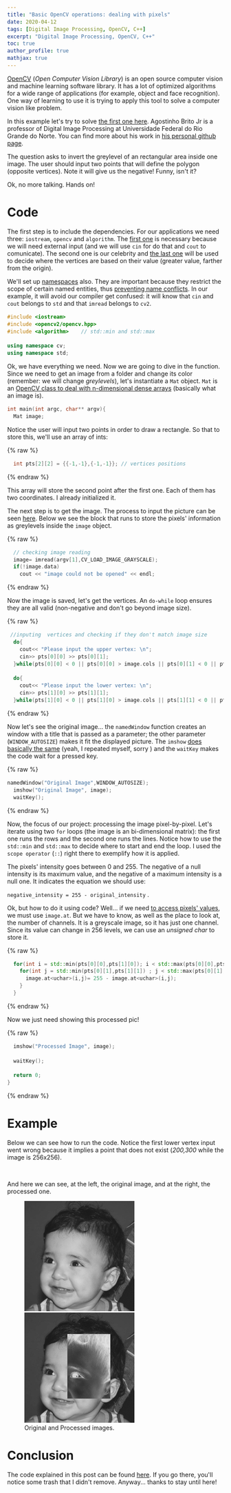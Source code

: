```yaml
---
title: "Basic OpenCV operations: dealing with pixels"
date: 2020-04-12
tags: [Digital Image Processing, OpenCV, C++]
excerpt: "Digital Image Processing, OpenCV, C++"
toc: true
author_profile: true
mathjax: true
---
```


[OpenCV](https://opencv.org/) (_Open Computer Vision Library_) is an open source computer vision and machine learning software library. It has a lot of optimized algorithms for a wide range of applications (for example, object and face recognition). One way of learning to use it is trying to apply this tool to solve a computer vision like problem.

In this example let's try to solve [the first one here](https://agostinhobritojr.github.io/tutorial/pdi/#_exerc%C3%ADcios). Agostinho Brito Jr is a professor of Digital Image Processing at Universidade Federal do Rio Grande do Norte. You can find more about his work in [his personal github page](https://agostinhobritojr.github.io).

The question asks to invert the greylevel of an rectangular area inside one image. The user should input two points that will define the polygon (opposite vertices). Note it will give us the negative! Funny, isn't it?

Ok, no more talking. Hands on!

# Code

The first step is to include the dependencies. For our applications we need three: ```iostream```, ```opencv``` and ```algorithm```. The [first one](http://www.cplusplus.com/reference/iostream/) is necessary because we will need external input (and we will use `cin` for do that and `cout` to comunicate). The second one is our celebrity and [the last one](https://en.cppreference.com/w/cpp/header/algorithm) will be used to decide where the vertices are based on their value (greater value, farther from the origin).

 We'll set up [namespaces](https://www.geeksforgeeks.org/namespace-in-c/) also. They are important because they restrict the scope of certain named entities, thus [preventing name conflicts](https://en.cppreference.com/w/cpp/language/namespace). In our example, it will avoid our compiler get confused: it will know that `cin` and `cout` belongs to `std` and that `imread` belongs to `cv2`.

```cpp
#include <iostream>
#include <opencv2/opencv.hpp>
#include <algorithm>    // std::min and std::max

using namespace cv;
using namespace std;
```

Ok, we have everything we need. Now we are going to dive in the function. Since we need to get an image from a folder and change its color (remember: we will change *greylevels*), let's instantiate a ```Mat``` object. `Mat` is an [OpenCV class to deal with n-dimensional dense arrays](https://docs.opencv.org/trunk/d3/d63/classcv_1_1Mat.html) (basically what an image is). 

```cpp
int main(int argc, char** argv){
  Mat image;
```

Notice the user will input two points in order to draw a rectangle. So that to store this, we'll use an array of ints:

{% raw %}
```cpp
  int pts[2][2] = {{-1,-1},{-1,-1}}; // vertices positions
```
{% endraw %}

This array will store the second point after the first one. Each of them has two coordinates. I already initialized it.

The next step is to get the image. The process to input the picture can be seen [here](https://github.com/mtxslv/dca0445_dip/wiki/How-to-run-the-algorithms-(an-example)). Below we see the block that runs to store the pixels' information as greylevels inside the `image` object.

{% raw %}
```cpp
  // checking image reading
  image= imread(argv[1],CV_LOAD_IMAGE_GRAYSCALE);
  if(!image.data)
    cout << "image could not be opened" << endl;
```
{% endraw %}

Now the image is saved, let's get the vertices. An `do-while` loop ensures they are all valid (non-negative and don't go beyond image size).

{% raw %}
```cpp
 //inputing  vertices and checking if they don't match image size
  do{
    cout<< "Please input the upper vertex: \n";
    cin>> pts[0][0] >> pts[0][1];  
  }while(pts[0][0] < 0 || pts[0][0] > image.cols || pts[0][1] < 0 || pts[0][1] > image.rows );

  do{
    cout<< "Please input the lower vertex: \n";
    cin>> pts[1][0] >> pts[1][1]; 
  }while(pts[1][0] < 0 || pts[1][0] > image.cols || pts[1][1] < 0 || pts[1][1] > image.rows );
```
{% endraw %}

Now let's see the original image... the `namedWindow` function creates an window with a title that is passed as a parameter; the other parameter (`WINDOW_AUTOSIZE`) makes it fit the displayed picture. The `imshow` [does basically the same](https://docs.opencv.org/2.4/modules/highgui/doc/user_interface.html?highlight=namedwindow) (yeah, I repeated myself, sorry ) and the `waitKey` makes the code wait for a pressed key.

{% raw %}
```cpp
namedWindow("Original Image",WINDOW_AUTOSIZE);
  imshow("Original Image", image);
  waitKey();
```
{% endraw %}

Now, the focus of our project: processing the image pixel-by-pixel. Let's iterate using two `for` loops (the image is an bi-dimensional matrix): the first one runs the rows and the second one runs the lines. Notice how to use the `std::min` and `std::max` to decide where to start and end the loop. I used the `scope operator` (`::`) right there to exemplify how it is applied.

The pixels' intensity goes between 0 and 255. The negative of a null intensity is its maximum value, and the negative of a maximum intensity is a null one. It indicates the equation we should use:

`negative_intensity = 255 - original_intensity` .

Ok, but how to do it using code? Well... if we need [to access pixels' values](https://docs.opencv.org/2.4/doc/user_guide/ug_mat.html#accessing-pixel-intensity-values), we must use `image.at`. But we have to know, as well as the place to look at, the number of channels. It is a greyscale image, so it has just one channel. Since its value can change in 256 levels, we can use an _unsigned char_ to store it.

{% raw %}
```cpp
  for(int i = std::min(pts[0][0],pts[1][0]); i < std::max(pts[0][0],pts[1][0]); i++){
    for(int j = std::min(pts[0][1],pts[1][1]) ; j < std::max(pts[0][1],pts[1][1]); j++){
      image.at<uchar>(i,j)= 255 - image.at<uchar>(i,j);
    }
  }
```
{% endraw %}

Now we just need showing this processed pic!

{% raw %}
```cpp
  imshow("Processed Image", image); 

  waitKey();

  return 0;
}
```
{% endraw %}

# Example

Below we can see how to run the code. Notice the first lower vertex input went wrong because it implies a point that does not exist (_200,300_ while the image is 256x256). 

<img src="{{ site.url }}{{ site.baseurl }}/images/posts_images/2020-04-12-opencv_basics/example_run_terminal.png" alt="">

And here we can see, at the left, the original image, and at the right, the processed one.

<figure class="half">
    <a href="/assets/images/image-filename-1-large.jpg"><img src="/images/posts_images/2020-04-12-opencv_basics/biel.png"></a>
    <a href="/assets/images/image-filename-2-large.jpg"><img src="/images/posts_images/2020-04-12-opencv_basics/processed_image.jpg"></a>
    <figcaption>Original and Processed images.</figcaption>
</figure>

# Conclusion

The code explained in this post can be found [here](https://github.com/mtxslv/dca0445_dip/blob/master/exercises/regions.cpp). If you go there, you'll notice some trash that I didn't remove. Anyway... thanks to stay until here! 